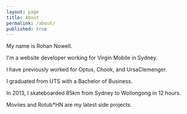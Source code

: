 ```yaml
---
layout: page
title: About
permalink: /about/
published: true
---
```


My name is Rohan Nowell.

I'm a website developer working for Virgin Mobile in Sydney.

I have previously worked for Optus, Chook, and UrsaClemenger.

I graduated from UTS with a Bachelor of Business.

In 2013, I skateboarded 85km from Sydney to Wollongong in 12 hours.

Moviies and Rotub\*HN are my latest side projects.